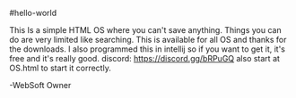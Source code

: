 #hello-world

This Is a simple HTML OS where you can't save anything. Things you can do are very limited like searching. This is available for all OS and thanks for the downloads.
I also programmed this in intellij so if you want to get it, it's free and it's really good. discord: https://discord.gg/bRPuGQ also start at OS.html to start it correctly. 

-WebSoft Owner
